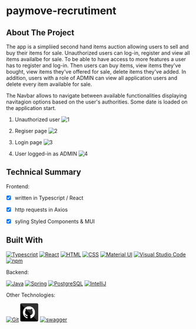 # paymove-recrutiment

## About The Project
The app is a simpliied second hand items auction allowing users to sell and buy their items for sale. Unauthorized users can log-in, register and view all items availalbe for sale. To be able to have access to more features a user has to register and log-in. Then users can buy items, view items they've bought, view items they've offered for sale, delete items they've added. In addition, users with a role of ADMIN can view all application users and delete every item available for sale.

The Navbar allows to navigate between available functionalities displaying navitagion options based on the user's authorities. Some date is loaded on the application start.
1. Unauthorized user
![1](https://github.com/asynoradzki/paymove-recrutiment/assets/115543941/350c1fd0-0d81-4019-a375-a8cb8f7846a9)

2. Regiser page
![2](https://github.com/asynoradzki/paymove-recrutiment/assets/115543941/f503e464-200c-4e0b-b6c4-109ac3453003)

3. Login page
![3](https://github.com/asynoradzki/paymove-recrutiment/assets/115543941/e7e39f87-f2d7-45f6-aa14-714ffed109a2)

4. User logged-in as ADMIN
![4](https://github.com/asynoradzki/paymove-recrutiment/assets/115543941/a3a6d518-d32b-4609-b786-dff1e88739b3)



## Technical Summary
Frontend:
- [x] written in Typescript / React
- [x] http requests in Axios
- [x] syling Styled Components & MUI


## Built With

<a  href="https://www.typescriptlang.org/"  title="Typescript"><img  src="https://github.com/get-icon/geticon/raw/master/icons/typescript-icon.svg"  alt="Typescript"  width="50px"  height="50px"></a>
<a  href="https://reactjs.org/"  title="React"><img  src="https://github.com/get-icon/geticon/raw/master/icons/react.svg"  alt="React"  width="50px"  height="50px"></a>
<a  href="https://en.wikipedia.org/wiki/HTML5"  title="HTML"><img  src="https://github.com/get-icon/geticon/raw/master/icons/html-5.svg"  alt="HTML" height="50px"></a>
<a  href="https://en.wikipedia.org/wiki/CSS"  title="CSS"><img  src="https://github.com/get-icon/geticon/raw/master/icons/css-3.svg"  alt="CSS" height="50px"></a>
<a  href="https://material-ui.com/"  title="Material UI"><img  src="https://github.com/get-icon/geticon/raw/master/icons/material-ui.svg"  alt="Material UI"  width="50px"  height="50px"></a>
<a  href="https://code.visualstudio.com/"  title="Visual Studio Code"><img  src="https://github.com/get-icon/geticon/raw/master/icons/visual-studio-code.svg"  alt="Visual Studio Code"  width="50px"  height="50px"></a>
<a  href="https://www.npmjs.com/"  title="npm"><img  src="https://github.com/get-icon/geticon/raw/master/icons/npm.svg"  alt="npm"  width="50px"  height="50px"></a>

Backend:

<a  href="https://www.java.com/"  title="Java"><img  src="https://github.com/get-icon/geticon/raw/master/icons/java.svg"  alt="Java"  width="50px"  height="50px"></a>
<a  href="https://spring.io/"  title="Spring"><img  src="https://github.com/get-icon/geticon/raw/master/icons/spring.svg"  alt="Spring"  width="50px"  height="50px"></a>
<a  href="https://www.postgresql.org/"  title="PostgreSQL"><img  src="https://github.com/get-icon/geticon/raw/master/icons/postgresql.svg"  alt="PostgreSQL"  width="50px"  height="50px"></a>
<a  href="https://www.jetbrains.com/idea/"  title="IntelliJ"><img  src="https://github.com/get-icon/geticon/raw/master/icons/intellij-idea.svg"  alt="IntelliJ"  width="50px"  height="50px"></a>

Other Technologies:

<a  href="https://git-scm.com/"  title="Git"><img  src="https://github.com/get-icon/geticon/raw/master/icons/git-icon.svg"  alt="Git"  width="50px"  height="50px"></a>
<a  href="https://github.com/"  title="github"><img  src="https://github.com/ptatarczuk/Ideas/blob/main/server/images/github.svg"  alt="github"  width="50px"  height="50px"></a>
<a  href="https://swagger.io/"  title="swagger"><img  src="https://github.com/get-icon/geticon/raw/master/icons/swagger.svg"  alt="swagger"  width="50px"  height="50px"></a>
